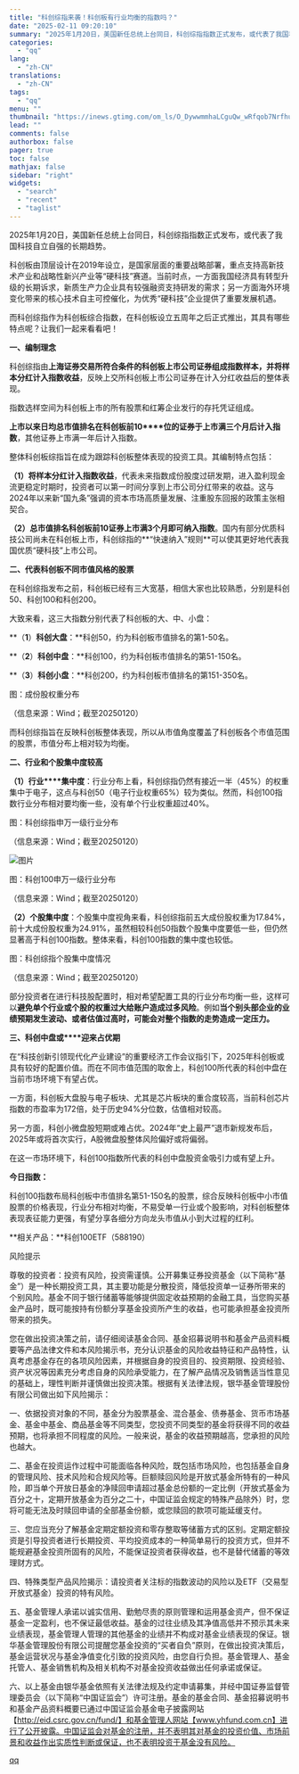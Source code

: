 ```yaml
---
title: "科创综指来袭！科创板有行业均衡的指数吗？"
date: "2025-02-11 09:20:10"
summary: "2025年1月20日，美国新任总统上台同日，科创综指指数正式发布，或代表了我国科技自立自强的长期趋势..."
categories:
  - "qq"
lang:
  - "zh-CN"
translations:
  - "zh-CN"
tags:
  - "qq"
menu: ""
thumbnail: "https://inews.gtimg.com/om_ls/O_DywwmmhaLCguQw_wRfqob7NrfhukyqLxOwkrcXDsds0AA_640360/0"
lead: ""
comments: false
authorbox: false
pager: true
toc: false
mathjax: false
sidebar: "right"
widgets:
  - "search"
  - "recent"
  - "taglist"
---
```


2025年1月20日，美国新任总统上台同日，科创综指指数正式发布，或代表了我国科技自立自强的长期趋势。

科创板由顶层设计在2019年设立，是国家层面的重要战略部署，重点支持高新技术产业和战略性新兴产业等“硬科技”赛道。当前时点，一方面我国经济具有转型升级的长期诉求，新质生产力企业具有较强融资支持研发的需求；另一方面海外环境变化带来的核心技术自主可控催化，为优秀“硬科技”企业提供了重要发展机遇。

而科创综指作为科创板综合指数，在科创板设立五周年之后正式推出，其具有哪些特点呢？让我们一起来看看吧！

**一、编制理念**

科创综指由**上海证券交易所符合条件的****科创板****上市公司证券组成指数样本，并将样本分红计入指数收益**，反映上交所科创板上市公司证券在计入分红收益后的整体表现。

指数选样空间为科创板上市的所有股票和红筹企业发行的存托凭证组成。

**上市以来****日均总****市值排名****在科创板前****10****位的证券于上市满三个月后计入指数**，其他证券上市满一年后计入指数。

整体科创板综指旨在成为跟踪科创板整体表现的投资工具。其编制特点包括：

**（****1****）将样本分红计入指数收益**，代表未来指数成份股度过研发期，进入盈利现金流更稳定时期时，投资者可以第一时间分享到上市公司分红带来的收益。这与2024年以来新“国九条”强调的资本市场高质量发展、注重股东回报的政策主张相契合。

**（****2****）总市值****排名科创****板前****10****证券上市满****3****个月即可纳入指数**。国内有部分优质科技公司尚未在科创板上市，科创综指的**“快速纳入”规则**可以使其更好地代表我国优质“硬科技”上市公司。

**二、代表****科创板****不同市值风格的股票**

在科创综指发布之前，科创板已经有三大宽基，相信大家也比较熟悉，分别是科创50、科创100和科创200。

大致来看，这三大指数分别代表了科创板的大、中、小盘：

**（****1****）****科创大盘****：**科创50，约为科创板市值排名的第1-50名。

**（****2****）****科创中盘****：**科创100，约为科创板市值排名的第51-150名。

**（****3****）****科创小盘****：**科创200，约为科创板市值排名的第151-350名。

图：成份股权重分布

（信息来源：Wind；截至20250120）

而科创综指旨在反映科创板整体表现，所以从市值角度覆盖了科创板各个市值范围的股票，市值分布上相对较为均衡。

**二、行业和个股集中度较高**

**（****1****）行业****集中度**：行业分布上看，科创综指仍然有接近一半（45%）的权重集中于电子，这点与科创50（电子行业权重65%）较为类似。然而，科创100指数行业分布相对要均衡一些，没有单个行业权重超过40%。

图：科创综指申万一级行业分布

（信息来源：Wind；截至20250120）

![图片](https://inews.gtimg.com/om_bt/O3AE7clpft0FDGhrZqIwi72kw32sE_m1kXRBf9HC_0FjMAA/641)

图：科创100申万一级行业分布

（信息来源：Wind；截至20250120）

**（****2****）个股集中度**：个股集中度视角来看，科创综指前五大成份股权重为17.84%，前十大成份股权重为24.91%，虽然相较科创50指数个股集中度要低一些，但仍然显著高于科创100指数。整体来看，科创100指数的集中度也较低。

图：科创综指个股集中度情况

（信息来源：Wind；截至20250120）

部分投资者在进行科技股配置时，相对希望配置工具的行业分布均衡一些，这样可以**避免单个行业或个股的权重过大给账户造成过多风险**。例如**当个别头部企业的业绩预期发生波动、或者估值过高时，可能会对整个指数的走势造成一定压力。**

**三、****科创中盘****或****迎来占优期**

在“科技创新引领现代化产业建设”的重要经济工作会议指引下，2025年科创板或具有较好的配置价值。而在不同市值范围的取舍上，科创100所代表的科创中盘在当前市场环境下有望占优。

一方面，科创板大盘股与电子板块、尤其是芯片板块的重合度较高，当前科创芯片指数的市盈率为172倍，处于历史94%分位数，估值相对较高。

另一方面，科创小微盘股短期或难占优。2024年“史上最严”退市新规发布后，2025年或将首次实行，A股微盘股整体风险偏好或将偏弱。

在这一市场环境下，科创100指数所代表的科创中盘股资金吸引力或有望上升。

**今日指数：**

科创100指数布局科创板中市值排名第51-150名的股票，综合反映科创板中小市值股票的价格表现，行业分布相对均衡，不易受单一行业或个股影响，对科创板整体表现表征能力更强，有望分享各细分方向龙头市值从小到大过程的红利。

**相关产品：**科创100ETF（588190）

风险提示

尊敬的投资者：投资有风险，投资需谨慎。公开募集证券投资基金（以下简称“基金”）是一种长期投资工具，其主要功能是分散投资，降低投资单一证券所带来的个别风险。基金不同于银行储蓄等能够提供固定收益预期的金融工具，当您购买基金产品时，既可能按持有份额分享基金投资所产生的收益，也可能承担基金投资所带来的损失。

您在做出投资决策之前，请仔细阅读基金合同、基金招募说明书和基金产品资料概要等产品法律文件和本风险揭示书，充分认识基金的风险收益特征和产品特性，认真考虑基金存在的各项风险因素，并根据自身的投资目的、投资期限、投资经验、资产状况等因素充分考虑自身的风险承受能力，在了解产品情况及销售适当性意见的基础上，理性判断并谨慎做出投资决策。根据有关法律法规，银华基金管理股份有限公司做出如下风险揭示：

一、依据投资对象的不同，基金分为股票基金、混合基金、债券基金、货币市场基金、基金中基金、商品基金等不同类型，您投资不同类型的基金将获得不同的收益预期，也将承担不同程度的风险。一般来说，基金的收益预期越高，您承担的风险也越大。

二、基金在投资运作过程中可能面临各种风险，既包括市场风险，也包括基金自身的管理风险、技术风险和合规风险等。巨额赎回风险是开放式基金所特有的一种风险，即当单个开放日基金的净赎回申请超过基金总份额的一定比例（开放式基金为百分之十，定期开放基金为百分之二十，中国证监会规定的特殊产品除外）时，您将可能无法及时赎回申请的全部基金份额，或您赎回的款项可能延缓支付。

三、您应当充分了解基金定期定额投资和零存整取等储蓄方式的区别。定期定额投资是引导投资者进行长期投资、平均投资成本的一种简单易行的投资方式，但并不能规避基金投资所固有的风险，不能保证投资者获得收益，也不是替代储蓄的等效理财方式。

四、特殊类型产品风险揭示：请投资者关注标的指数波动的风险以及ETF（交易型开放式基金）投资的特有风险。

五、基金管理人承诺以诚实信用、勤勉尽责的原则管理和运用基金资产，但不保证基金一定盈利，也不保证最低收益。基金的过往业绩及其净值高低并不预示其未来业绩表现，基金管理人管理的其他基金的业绩并不构成对基金业绩表现的保证。银华基金管理股份有限公司提醒您基金投资的“买者自负”原则，在做出投资决策后，基金运营状况与基金净值变化引致的投资风险，由您自行负担。基金管理人、基金托管人、基金销售机构及相关机构不对基金投资收益做出任何承诺或保证。

六、以上基金由银华基金依照有关法律法规及约定申请募集，并经中国证券监督管理委员会（以下简称“中国证监会”）许可注册。基金的基金合同、基金招募说明书和基金产品资料概要已通过中国证监会基金电子披露网站【http://eid.csrc.gov.cn/fund/】和基金管理人网站【www.yhfund.com.cn】进行了公开披露。中国证监会对基金的注册，并不表明其对基金的投资价值、市场前景和收益作出实质性判断或保证，也不表明投资于基金没有风险。

[qq](https://new.qq.com/rain/a/20250211A01VTP00)
